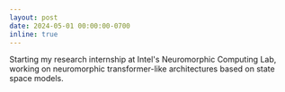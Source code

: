 ```yaml
---
layout: post
date: 2024-05-01 00:00:00-0700
inline: true
---
```


Starting my research internship at Intel's Neuromorphic Computing Lab, working on neuromorphic transformer-like architectures based on state space models.
